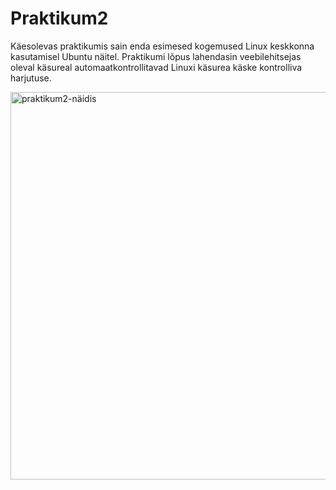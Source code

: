 # Praktikum2
Käesolevas praktikumis sain enda esimesed kogemused Linux keskkonna kasutamisel Ubuntu näitel. Praktikumi lõpus lahendasin veebilehitsejas oleval käsureal automaatkontrollitavad Linuxi käsurea käske kontrolliva harjutuse. 

<img width="620" alt="praktikum2-näidis" src="https://github.com/user-attachments/assets/fb7073ce-2bb7-4807-84fb-523a52b33e4d">


